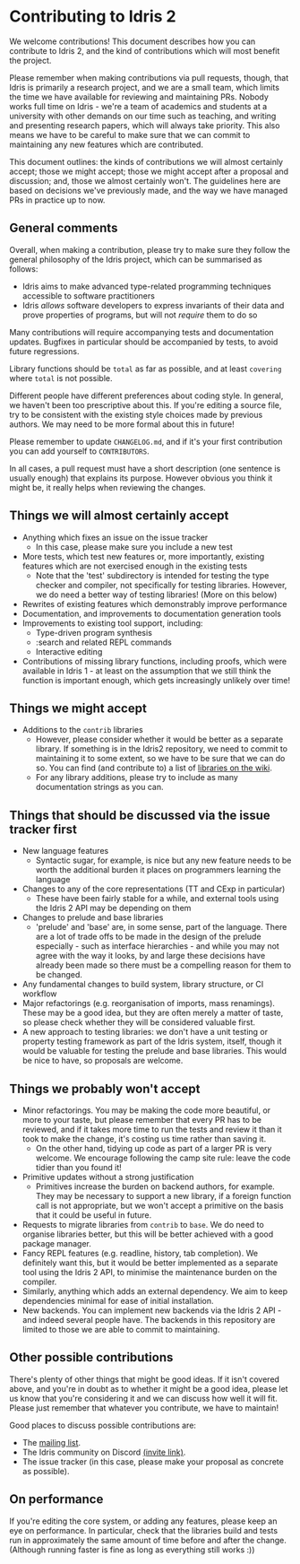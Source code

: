 Contributing to Idris 2
=======================

We welcome contributions! This document describes how you can contribute to
Idris 2, and the kind of contributions which will most benefit the project.

Please remember when making contributions via pull requests, though, that Idris
is primarily a research project, and we are a small team, which limits the time
we have available for reviewing and maintaining PRs. Nobody works full time on
Idris - we're a team of academics and students at a university with other
demands on our time such as teaching, and writing and presenting research
papers, which will always take priority. This also means we have to be careful
to make sure that we can commit to maintaining any new features which are
contributed.

This document outlines: the kinds of contributions we will almost certainly
accept; those we might accept; those we might accept after a proposal and
discussion; and, those we almost certainly won't. The guidelines here are based
on decisions we've previously made, and the way we have managed PRs in practice
up to now.

General comments
----------------

Overall, when making a contribution, please try to make sure they follow the
general philosophy of the Idris project, which can be summarised as follows:

* Idris aims to make advanced type-related programming techniques accessible to
  software practitioners
* Idris *allows* software developers to express invariants of their data and prove
  properties of programs, but will not *require* them to do so

Many contributions will require accompanying tests and documentation updates.
Bugfixes in particular should be accompanied by tests, to avoid future
regressions.

Library functions should be `total` as far as possible, and at least `covering`
where `total` is not possible.

Different people have different preferences about coding style. In general,
we haven't been too prescriptive about this. If you're editing a source file,
try to be consistent with the existing style choices made by previous authors.
We may need to be more formal about this in future!

Please remember to update `CHANGELOG.md`, and if it's your first contribution
you can add yourself to `CONTRIBUTORS`.

In all cases, a pull request must have a short description (one sentence is
usually enough) that explains its purpose. However obvious you think it might
be, it really helps when reviewing the changes.

Things we will almost certainly accept
--------------------------------------

* Anything which fixes an issue on the issue tracker
  - In this case, please make sure you include a new test
* More tests, which test new features or, more importantly, existing features
  which are not exercised enough in the existing tests
  - Note that the 'test' subdirectory is intended for testing the type checker
    and compiler, not specifically for testing libraries. However, we do need
    a better way of testing libraries! (More on this below)
* Rewrites of existing features which demonstrably improve performance
* Documentation, and improvements to documentation generation tools
* Improvements to existing tool support, including:
  - Type-driven program synthesis
  - :search and related REPL commands
  - Interactive editing
* Contributions of missing library functions, including proofs, which were
  available in Idris 1 - at least on the assumption that we still think the
  function is important enough, which gets increasingly unlikely over time!

Things we might accept
----------------------

* Additions to the `contrib` libraries
  - However, please consider whether it would be better as a separate library.
    If something is in the Idris2 repository, we need to commit to maintaining
    it to some extent, so we have to be sure that we can do so. You can find
    (and contribute to) a list of [libraries on the wiki](
    https://github.com/idris-lang/Idris2/wiki/1-%5BLanguage%5D-Libraries).
  - For any library additions, please try to include as many documentation
    strings as you can.

Things that should be discussed via the issue tracker first
-----------------------------------------------------------

* New language features
  - Syntactic sugar, for example, is nice but any new feature needs to be
    worth the additional burden it places on programmers learning the language
* Changes to any of the core representations (TT and CExp in particular)
  - These have been fairly stable for a while, and external tools using the
    Idris 2 API may be depending on them
* Changes to prelude and base libraries
  - 'prelude' and 'base' are, in some sense, part of the language. There are a
    lot of trade offs to be made in the design of the prelude especially - such
    as interface hierarchies - and while you may not agree with the way it looks,
    by and large these decisions have already been made so there must be a
    compelling reason for them to be changed.
* Any fundamental changes to build system, library structure, or CI workflow
* Major refactorings (e.g. reorganisation of imports, mass renamings). These
  may be a good idea, but they are often merely a matter of taste, so please
  check whether they will be considered valuable first.
* A new approach to testing libraries: we don't have a unit testing or
  property testing framework as part of the Idris system, itself, though it
  would be valuable for testing the prelude and base libraries. This would be
  nice to have, so proposals are welcome.

Things we probably won't accept
-------------------------------

* Minor refactorings. You may be making the code more beautiful, or more to
  your taste, but please remember that every PR has to be reviewed, and if it
  takes more time to run the tests and review it than it took to make the change,
  it's costing us time rather than saving it.
  - On the other hand, tidying up code as part of a larger PR is very welcome.
    We encourage following the camp site rule: leave the code tidier than you
    found it!
* Primitive updates without a strong justification
  - Primitives increase the burden on backend authors, for example. They may
    be necessary to support a new library, if a foreign function call is not
    appropriate, but we won't accept a primitive on the basis that it could be
    useful in future.
* Requests to migrate libraries from `contrib` to `base`. We do need to
  organise libraries better, but this will be better achieved with a good
  package manager.
* Fancy REPL features (e.g. readline, history, tab completion). We definitely
  want this, but it would be better implemented as a separate tool using the
  Idris 2 API, to minimise the maintenance burden on the compiler.
* Similarly, anything which adds an external dependency. We aim to keep
  dependencies minimal for ease of initial installation.
* New backends. You can implement new backends via the Idris 2 API - and indeed
  several people have. The backends in this repository are limited to those we
  are able to commit to maintaining.

Other possible contributions
----------------------------

There's plenty of other things that might be good ideas. If it isn't covered
above, and you're in doubt as to whether it might be a good idea, please let us
know that you're considering it and we can discuss how well it will fit. Please
just remember that whatever you contribute, we have to maintain!

Good places to discuss possible contributions are:

* The [mailing list](https://groups.google.com/forum/#!forum/idris-lang).
* The Idris community on Discord [(invite link)](https://discord.gg/YXmWC5yKYM).
* The issue tracker (in this case, please make your proposal as concrete as
  possible).

On performance
--------------

If you're editing the core system, or adding any features, please keep an
eye on performance. In particular, check that the libraries build and tests
run in approximately the same amount of time before and after the change.
(Although running faster is fine as long as everything still works :))
